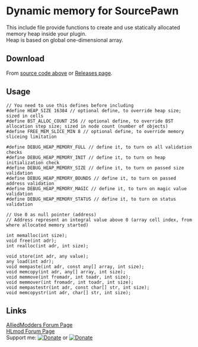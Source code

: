 # Dynamic memory for SourcePawn
This include file provide functions to create and use statically allocated memory heap inside your plugin.  
Heap is based on global one-dimensional array.
## Download
From [source code above](https://github.com/Kailo97/sp-dynamic-memory/blob/master/memory.inc) or [Releases page](https://github.com/Kailo97/sp-dynamic-memory/releases).
## Usage
```sourcepawn
// You need to use this defines before including
#define HEAP_SIZE 16384 // optional define, to override heap size; sized in cells
#define BST_ALLOC_COUNT 256 // optional define, to override BST allocation step size; sized in node count (number of objects)
#define FREE_MEM_SLICE_MIN 8 // optional define, to override memory sliceing limitation

#define DEBUG_HEAP_MEMORY_FULL // define it, to turn on all validation checks
#define DEBUG_HEAP_MEMORY_INIT // define it, to turn on heap initialization check
#define DEBUG_HEAP_MEMORY_SIZE // define it, to turn on passed size validation
#define DEBUG_HEAP_MEMORY_BOUNDS // define it, to turn on passed address validation
#define DEBUG_HEAP_MEMORY_MAGIC // define it, to turn on magic value validation
#define DEBUG_HEAP_MEMORY_STATUS // define it, to turn on status validation

// Use 0 as null pointer (address)
// Address represent an integral value above 0 (array cell index, from where allocated memory started)

int memalloc(int size);
void free(int adr);
int realloc(int adr, int size);

void store(int adr, any value);
any load(int adr);
void mempaste(int adr, const any[] array, int size);
void memcopy(int adr, any[] array, int size);
void memmove(int fromadr, int toadr, int size);
void memmover(int fromadr, int toadr, int size);
void mempastestr(int adr, const char[] str, int size);
void memcopystr(int adr, char[] str, int size);
```
## Links
[AlliedModders Forum Page][1]  
[HLmod Forum Page][2]  
Support me: [![Donate](https://img.shields.io/badge/Donate-PayPal-green.svg)][3] or [![Donate](https://img.shields.io/badge/Donate-Qiwi-green.svg)][4]

[1]: https://forums.alliedmods.net/showthread.php?t=318387
[2]: https://hlmod.ru/resources/inc-dynamic-memory-heap.1301/
[3]: https://www.paypal.me/KailoTM
[4]: https://my.qiwi.com/ELENA-TcboBDw2qV
